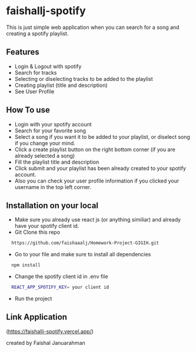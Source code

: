 
# faishallj-spotify
This is just simple web application when you can search for a song and creating a spotify playlist.

## Features

- Login & Logout with spotify
- Search for tracks
- Selecting or diselecting tracks to be added to the playlist
- Creating playlist (title and description)
- See User Profile


## How To use

- Login with your spotify account
- Search for your favorite song
- Select a song if you want it to be added to your playlist, or diselect song if you change your mind.
- Click a create playlist button on the right bottom corner (if you are already selected a song)
- Fill the playlist title and description
- Click submit and your playlist has been already created to your spotify account.
- Also you can check your user profile information if you clicked your username in the top left corner.
    
## Installation on your local

- Make sure you already use react js (or anything similiar) and already have your spotify client id.
- Git Clone this repo
```bash
  https://github.com/faishaaalj/Homework-Project-GIGIH.git
```
- Go to your file and make sure to install all dependencies
```bash
  npm install
```
- Change the spotify client id in .env file
```bash
  REACT_APP_SPOTIFY_KEY= your client id
```
- Run the project

## Link Application

(https://faishallj-spotify.vercel.app/)

created by Faishal Januarahman